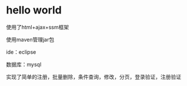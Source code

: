 # hello world
使用了html+ajax+ssm框架 

使用maven管理jar包

ide：eclipse

数据库：mysql

实现了简单的注册，批量删除，条件查询，修改，分页，登录验证，注册验证
